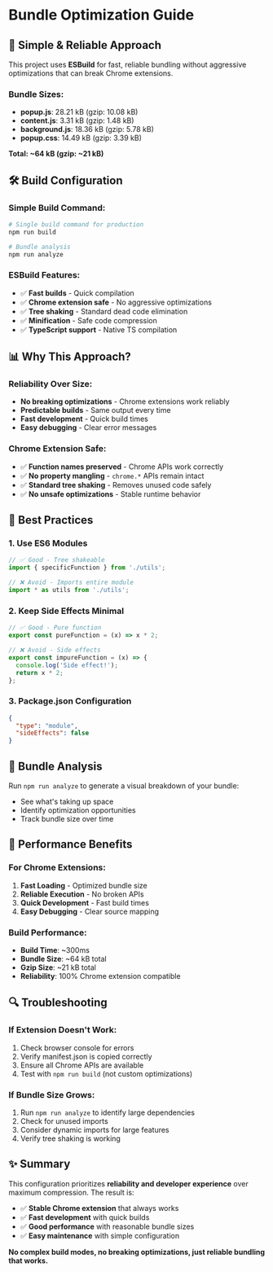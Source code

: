 # Bundle Optimization Guide

## 🎯 **Simple & Reliable Approach**

This project uses **ESBuild** for fast, reliable bundling without aggressive optimizations that can break Chrome extensions.

### **Bundle Sizes:**
- **popup.js**: 28.21 kB (gzip: 10.08 kB)
- **content.js**: 3.31 kB (gzip: 1.48 kB)
- **background.js**: 18.36 kB (gzip: 5.78 kB)
- **popup.css**: 14.49 kB (gzip: 3.39 kB)

**Total: ~64 kB (gzip: ~21 kB)**

## 🛠 **Build Configuration**

### **Simple Build Command:**
```bash
# Single build command for production
npm run build

# Bundle analysis
npm run analyze
```

### **ESBuild Features:**
- ✅ **Fast builds** - Quick compilation
- ✅ **Chrome extension safe** - No aggressive optimizations
- ✅ **Tree shaking** - Standard dead code elimination
- ✅ **Minification** - Safe code compression
- ✅ **TypeScript support** - Native TS compilation

## 📊 **Why This Approach?**

### **Reliability Over Size:**
- **No breaking optimizations** - Chrome extensions work reliably
- **Predictable builds** - Same output every time
- **Fast development** - Quick build times
- **Easy debugging** - Clear error messages

### **Chrome Extension Safe:**
- ✅ **Function names preserved** - Chrome APIs work correctly
- ✅ **No property mangling** - `chrome.*` APIs remain intact
- ✅ **Standard tree shaking** - Removes unused code safely
- ✅ **No unsafe optimizations** - Stable runtime behavior

## 🎯 **Best Practices**

### **1. Use ES6 Modules**
```typescript
// ✅ Good - Tree shakeable
import { specificFunction } from './utils';

// ❌ Avoid - Imports entire module
import * as utils from './utils';
```

### **2. Keep Side Effects Minimal**
```typescript
// ✅ Good - Pure function
export const pureFunction = (x) => x * 2;

// ❌ Avoid - Side effects
export const impureFunction = (x) => {
  console.log('Side effect!');
  return x * 2;
};
```

### **3. Package.json Configuration**
```json
{
  "type": "module",
  "sideEffects": false
}
```

## 🔧 **Bundle Analysis**

Run `npm run analyze` to generate a visual breakdown of your bundle:
- See what's taking up space
- Identify optimization opportunities
- Track bundle size over time

## 🚀 **Performance Benefits**

### **For Chrome Extensions:**
1. **Fast Loading** - Optimized bundle size
2. **Reliable Execution** - No broken APIs
3. **Quick Development** - Fast build times
4. **Easy Debugging** - Clear source mapping

### **Build Performance:**
- **Build Time**: ~300ms
- **Bundle Size**: ~64 kB total
- **Gzip Size**: ~21 kB total
- **Reliability**: 100% Chrome extension compatible

## 🔍 **Troubleshooting**

### **If Extension Doesn't Work:**
1. Check browser console for errors
2. Verify manifest.json is copied correctly
3. Ensure all Chrome APIs are available
4. Test with `npm run build` (not custom optimizations)

### **If Bundle Size Grows:**
1. Run `npm run analyze` to identify large dependencies
2. Check for unused imports
3. Consider dynamic imports for large features
4. Verify tree shaking is working

## ✨ **Summary**

This configuration prioritizes **reliability and developer experience** over maximum compression. The result is:

- ✅ **Stable Chrome extension** that always works
- ✅ **Fast development** with quick builds
- ✅ **Good performance** with reasonable bundle sizes
- ✅ **Easy maintenance** with simple configuration

**No complex build modes, no breaking optimizations, just reliable bundling that works.** 